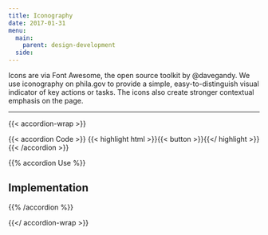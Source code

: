 ```yaml
---
title: Iconography
date: 2017-01-31
menu:
  main:
    parent: design-development
  side:
---
```


Icons are via Font Awesome, the open source toolkit by @davegandy. We use iconography on phila.gov to provide a simple, easy-to-distinguish visual indicator of key actions or tasks. The icons also create stronger contextual emphasis on the page.

---

{{< accordion-wrap >}}

{{< accordion Code >}}
  {{< highlight html >}}{{< button >}}{{</ highlight >}}
{{< /accordion >}}

{{% accordion Use %}}
## Implementation
{{% /accordion %}}

{{</ accordion-wrap >}}
